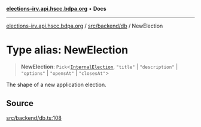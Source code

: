 [**elections-irv.api.hscc.bdpa.org**](../../../../README.md) • **Docs**

***

[elections-irv.api.hscc.bdpa.org](../../../../README.md) / [src/backend/db](../README.md) / NewElection

# Type alias: NewElection

> **NewElection**: `Pick`\<[`InternalElection`](InternalElection.md), `"title"` \| `"description"` \| `"options"` \| `"opensAt"` \| `"closesAt"`\>

The shape of a new application election.

## Source

[src/backend/db.ts:108](https://github.com/Xunnamius/elections_irv.api.hscc.bdpa.org/blob/c917ea60595d63d322e4038beb12d08f7d64cdd2/src/backend/db.ts#L108)
